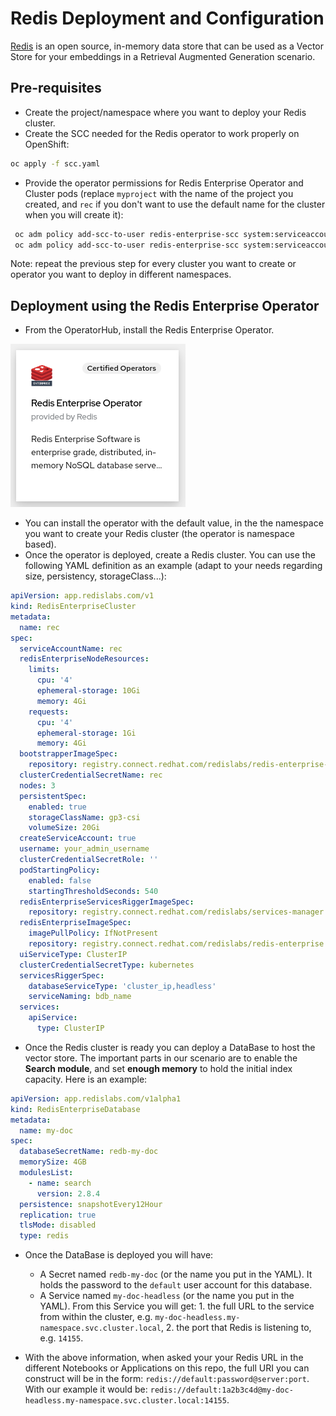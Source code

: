 # Redis Deployment and Configuration

[Redis](https://redis.io/) is an open source, in-memory data store that can be used as a Vector Store for your embeddings in a Retrieval Augmented Generation scenario.

## Pre-requisites

- Create the project/namespace where you want to deploy your Redis cluster.
- Create the SCC needed for the Redis operator to work properly on OpenShift:

```bash
oc apply -f scc.yaml
```

- Provide the operator permissions for Redis Enterprise Operator and Cluster pods (replace `myproject` with the name of the project you created, and `rec` if you don't want to use the default name for the cluster when you will create it):

```bash
 oc adm policy add-scc-to-user redis-enterprise-scc system:serviceaccount:myproject:redis-enterprise-operator
 oc adm policy add-scc-to-user redis-enterprise-scc system:serviceaccount:myproject:rec
```

Note: repeat the previous step for every cluster you want to create or operator you want to deploy in different namespaces.

## Deployment using the Redis Enterprise Operator

- From the OperatorHub, install the Redis Enterprise Operator.

![Redis Operator](img/redis-operator.png)

- You can install the operator with the default value, in the the namespace you want to create your Redis cluster (the operator is namespace based).
- Once the operator is deployed, create a Redis cluster. You can use the following YAML definition as an example (adapt to your needs regarding size, persistency, storageClass...):

```yaml
apiVersion: app.redislabs.com/v1
kind: RedisEnterpriseCluster
metadata:
  name: rec
spec:
  serviceAccountName: rec
  redisEnterpriseNodeResources:
    limits:
      cpu: '4'
      ephemeral-storage: 10Gi
      memory: 4Gi
    requests:
      cpu: '4'
      ephemeral-storage: 1Gi
      memory: 4Gi
  bootstrapperImageSpec:
    repository: registry.connect.redhat.com/redislabs/redis-enterprise-operator
  clusterCredentialSecretName: rec
  nodes: 3
  persistentSpec:
    enabled: true
    storageClassName: gp3-csi
    volumeSize: 20Gi
  createServiceAccount: true
  username: your_admin_username
  clusterCredentialSecretRole: ''
  podStartingPolicy:
    enabled: false
    startingThresholdSeconds: 540
  redisEnterpriseServicesRiggerImageSpec:
    repository: registry.connect.redhat.com/redislabs/services-manager
  redisEnterpriseImageSpec:
    imagePullPolicy: IfNotPresent
    repository: registry.connect.redhat.com/redislabs/redis-enterprise
  uiServiceType: ClusterIP
  clusterCredentialSecretType: kubernetes
  servicesRiggerSpec:
    databaseServiceType: 'cluster_ip,headless'
    serviceNaming: bdb_name
  services:
    apiService:
      type: ClusterIP
```

- Once the Redis cluster is ready you can deploy a DataBase to host the vector store. The important parts in our scenario are to enable the **Search module**, and set **enough memory** to hold the initial index capacity. Here is an example:

```yaml
apiVersion: app.redislabs.com/v1alpha1
kind: RedisEnterpriseDatabase
metadata:
  name: my-doc
spec:
  databaseSecretName: redb-my-doc
  memorySize: 4GB
  modulesList:
    - name: search
      version: 2.8.4
  persistence: snapshotEvery12Hour
  replication: true
  tlsMode: disabled
  type: redis
```

- Once the DataBase is deployed you will have:
  - A Secret named `redb-my-doc` (or the name you put in the YAML). It holds the password to the `default` user account for this database.
  - A Service named `my-doc-headless` (or the name you put in the YAML). From this Service you will get: 1. the full URL to the service from within the cluster, e.g. `my-doc-headless.my-namespace.svc.cluster.local`, 2. the port that Redis is listening to, e.g. `14155`.

- With the above information, when asked your your Redis URL in the different Notebooks or Applications on this repo, the full URI you can construct will be in the form: `redis://default:password@server:port`. With our example it would be: `redis://default:1a2b3c4d@my-doc-headless.my-namespace.svc.cluster.local:14155`.
